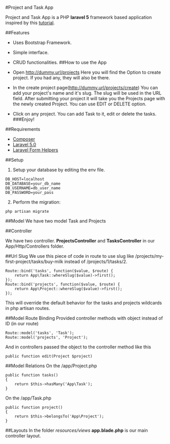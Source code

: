 #Project and Task App

Project and Task App is a PHP **laravel 5** framework based application inspired by this [tutorial](https://www.flynsarmy.com/2015/02/creating-a-basic-todo-application-in-laravel-5-part-1/).


##Features

- Uses Bootstrap Framework.
- Simple interface.
- CRUD functionalities.
##How to use the App
- Open http://dummy.url/projects Here you will find the Option to create project. If you had any, they will also be there. 

- In the create project page(http://dummy.url/projects/create) You can add your project's name and it's slug. The slug will be used in the URL field. After submitting your project it will take you the Projects page with the newly created Project. You can use EDIT or DELETE option.

-  Click on any project. You can add Task to it, edit or delete the tasks.
###Enjoy!

##Requirements

- [Composer](https://getcomposer.org/)
- [Laravel 5.0](https://laravel.com/docs/5.0)
- [Laravel Form Helpers](https://www.flynsarmy.com/2015/02/install-illuminatehtml-laravel-5/)

##Setup

1. Setup your database by editing the env file.

```
DB_HOST=localhost
DB_DATABASE=your_db_name
DB_USERNAME=db_user_name
DB_PASSWORD=your_pass
```
2. Perform the migration:
```
php artisan migrate

```
##Model
We have two model Task and Projects


##Controller

We have two controller. **ProjectsController** and **TasksController** in our App/Http/Controllers folder. 

##Url Slug
We use this piece of code in route to use slug like  /projects/my-first-project/tasks/buy-milk instead of /projects/1/tasks/2.
```
Route::bind('tasks', function($value, $route) {
	return App\Task::whereSlug($value)->first();
});
Route::bind('projects', function($value, $route) {
	return App\Project::whereSlug($value)->first();
});
```
This will override the default behavior for the tasks and projects wildcards in php artisan routes.

##Model Route Binding
Provided controller methods with object instead of ID (in our route)
```
Route::model('tasks', 'Task');
Route::model('projects', 'Project');
```
And in controllers passed the object to the controller method like this
```
public function edit(Project $project)
```

##Model Relations
On the /app/Project.php 
```
public function tasks()
{
	return $this->hasMany('App\Task');
}
```
On the /app/Task.php
```
public function project()
{
	return $this->belongsTo('App\Project');
}
``` 


##Layouts
In the folder *resources/views* **app.blade.php** is our main controller layout. 


